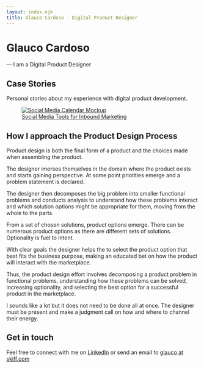 ```yaml
---
layout: index.njk
title: Glauco Cardoso - Digital Product Designer
---
```


<h1 class="greetings">Glauco Cardoso</h1>
<p class="">
— I am a Digital Product Designer
</p>

## Case Stories
<p class="lead-paragraph">
Personal stories about my experience with digital product development.
</p>

<a href="cases/social-media-tools">
<figure>
<img src="/assets/img/social-media-tools/cover-art.png" alt="Social Media Calendar Mockup" title="Social Media Tools for Inbound Marketing">
<figcaption>
Social Media Tools for Inbound Marketing
</figcaption>
</figure>
</a>

## How I approach the Product Design Process
<p class="lead-paragraph">
Product design is both the final form of a product and the choices made when assembling the product.
</p>

The designer imerses themselves in the domain where the product exists and starts gaining perspective. At some point priotities emerge and a problem statement is declared. 

The designer then decomposes the big problem into smaller functional problems and conducts analysis to understand how these problems interact and which solution options might be appropriate for them, moving from the whole to the parts.

From a set of chosen solutions, product options emerge. There can be numerous product options as there are different sets of solutions. Optionality is fuel to intent.

With clear goals the designer helps the to select the product option that best fits the business purpose, making an educated bet on how the product will interact with the marketplace.

Thus, the product design effort involves decomposing a product problem in functional problems, understanding how these problems can be solved, increasing optionality, and selecting the best option for a successful product in the marketplace.

I sounds like a lot but it does not need to be done all at once. The designer must be present and make a judgment call on how and where to channel their energy.

## Get in touch

Feel free to connect with me on [LinkedIn](https://www.linkedin.com/in/glaucocardoso/) or send an email to [glauco at skiff.com](mailto:glauco@skiff.com)
